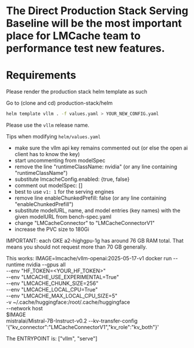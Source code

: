 # The Direct Production Stack Serving Baseline will be the most important place for LMCache team to performance test new features.

# Requirements

Please render the production stack helm template as such

Go to (clone and cd) production-stack/helm

```bash
helm template vllm . -f values.yaml > YOUR_NEW_CONFIG.yaml
```

Please use the `vllm` release name.

Tips when modifying `helm/values.yaml`
- make sure the vllm api key remains commented out (or else the open ai client has to know the key)
- start uncommenting from modelSpec
- remove the line      "runtimeClassName: nvidia" (or any line containing "runtimeClassName")
- substitute lmcacheConfig.enabled: {true, false}
- comment out modelSpec: []
- best to use `v1: 1` for the serving engines
- remove line      enableChunkedPrefill: false (or any line containing "enableChunkedPrefill")
- substitute modelURL, name, and model entries (key names) with the given modelURL from bench-spec.yaml
- change "LMCacheConnector" to "LMCacheConnectorV1"
- increase the PVC size to 180Gi


IMPORTANT: each GKE a2-highgpu-1g has around 76 GB RAM total. That means you should not request more than 70 GB generally.

This works:
IMAGE=lmcache/vllm-openai:2025-05-17-v1
docker run --runtime nvidia --gpus all \
    --env "HF_TOKEN=<YOUR_HF_TOKEN>" \
    --env "LMCACHE_USE_EXPERIMENTAL=True" \
    --env "LMCACHE_CHUNK_SIZE=256" \
    --env "LMCACHE_LOCAL_CPU=True" \
    --env "LMCACHE_MAX_LOCAL_CPU_SIZE=5" \
    -v ~/.cache/huggingface:/root/.cache/huggingface \
    --network host \
    $IMAGE \
    mistralai/Mistral-7B-Instruct-v0.2 --kv-transfer-config \
    '{"kv_connector":"LMCacheConnectorV1","kv_role":"kv_both"}'


The ENTRYPOINT is:
["vllm", "serve"]